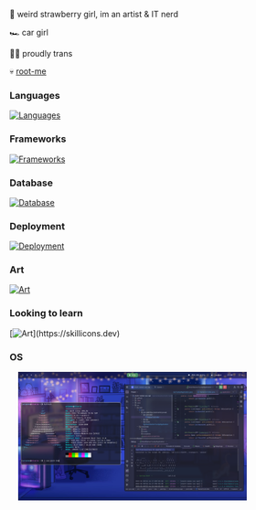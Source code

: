 🍓 weird strawberry girl, im an artist & IT nerd

🏎️ car girl

🏳️‍⚧️ proudly trans

💀 [root-me](https://www.root-me.org/ariannelafraise)

### Languages

[![Languages](https://skillicons.dev/icons?i=java,ts,js,py,cs)](https://skillicons.dev)

### Frameworks

[![Frameworks](https://skillicons.dev/icons?i=next,react,redux,bootstrap,tailwind,spring,nodejs)](https://skillicons.dev)

### Database

[![Database](https://skillicons.dev/icons?i=mongodb,mysql,sqlite)](https://skillicons.dev)

### Deployment

[![Deployment](https://skillicons.dev/icons?i=docker)](https://skillicons.dev)

### Art

[![Art](https://skillicons.dev/icons?i=ps,ableton)](https://skillicons.dev)

### Looking to learn

[![Art](https://skillicons.dev/icons?i=kubernetes,raspberrypi,)](https://skillicons.dev)

### OS

<img src="arch.png" alt="My OS desktop" width="400" style="margin-left: 15px;"/>
